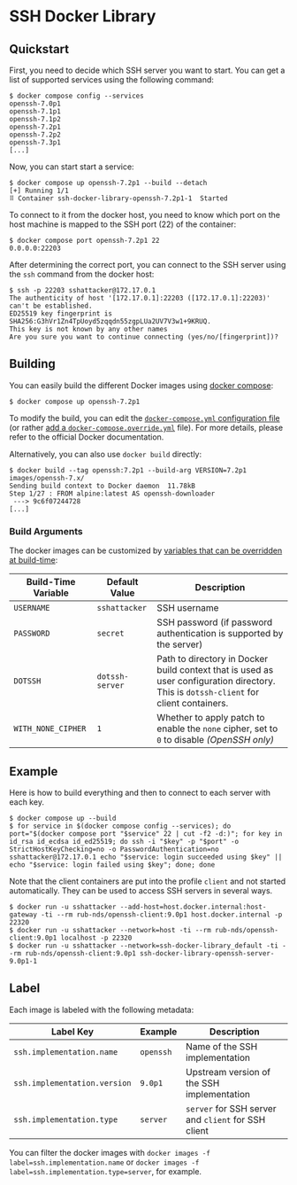 # SSH Docker Library

## Quickstart

First, you need to decide which SSH server you want to start.
You can get a list of supported services using the following command:

    $ docker compose config --services
    openssh-7.0p1
    openssh-7.1p1
    openssh-7.1p2
    openssh-7.2p1
    openssh-7.2p2
    openssh-7.3p1
    [...]

Now, you can start start a service:

    $ docker compose up openssh-7.2p1 --build --detach
    [+] Running 1/1
    ⠿ Container ssh-docker-library-openssh-7.2p1-1  Started

To connect to it from the docker host, you need to know which port on the host machine is mapped to the SSH port (22) of the container:

    $ docker compose port openssh-7.2p1 22
    0.0.0.0:22203

After determining the correct port, you can connect to the SSH server using the `ssh` command from the docker host:

    $ ssh -p 22203 sshattacker@172.17.0.1
    The authenticity of host '[172.17.0.1]:22203 ([172.17.0.1]:22203)' can't be established.
    ED25519 key fingerprint is SHA256:G3hVr1Zn4TpUoyd5zqqdn55zgpLUa2UV7V3w1+9KRUQ.
    This key is not known by any other names
    Are you sure you want to continue connecting (yes/no/[fingerprint])?

## Building

You can easily build the different Docker images using [docker compose](https://docs.docker.com/compose/):

    $ docker compose up openssh-7.2p1

To modify the build, you can edit the [`docker-compose.yml` configuration file](https://docs.docker.com/compose/compose-file/) (or rather [add a `docker-compose.override.yml`](https://docs.docker.com/compose/extends/#multiple-compose-files) file).
For more details, please refer to the official Docker documentation.

Alternatively, you can also use `docker build` directly:

    $ docker build --tag openssh:7.2p1 --build-arg VERSION=7.2p1 images/openssh-7.x/
    Sending build context to Docker daemon  11.78kB
    Step 1/27 : FROM alpine:latest AS openssh-downloader
     ---> 9c6f07244728
    [...]

### Build Arguments

The docker images can be customized by [variables that can be overridden at build-time](https://docs.docker.com/engine/reference/commandline/build/#set-build-time-variables---build-arg):

| Build-Time Variable | Default Value   | Description                                                                                                                            |
| ------------------- | --------------- | -------------------------------------------------------------------------------------------------------------------------------------- |
| `USERNAME`          | `sshattacker`   | SSH username                                                                                                                           |
| `PASSWORD`          | `secret`        | SSH password (if password authentication is supported by the server)                                                                   |
| `DOTSSH`            | `dotssh-server` | Path to directory in Docker build context that is used as user configuration directory. This is `dotssh-client` for client containers. |
| `WITH_NONE_CIPHER`  | `1`             | Whether to apply patch to enable the `none` cipher, set to `0` to disable _(OpenSSH only)_                                             |

## Example

Here is how to build everything and then to connect to each server with each key.

    $ docker compose up --build
    $ for service in $(docker compose config --services); do port="$(docker compose port "$service" 22 | cut -f2 -d:)"; for key in id_rsa id_ecdsa id_ed25519; do ssh -i "$key" -p "$port" -o StrictHostKeyChecking=no -o PasswordAuthentication=no sshattacker@172.17.0.1 echo "$service: login succeeded using $key" || echo "$service: login failed using $key"; done; done

Note that the client containers are put into the profile `client` and not started automatically. They can be used to access SSH servers in several ways.

    $ docker run -u sshattacker --add-host=host.docker.internal:host-gateway -ti --rm rub-nds/openssh-client:9.0p1 host.docker.internal -p 22320
    $ docker run -u sshattacker --network=host -ti --rm rub-nds/openssh-client:9.0p1 localhost -p 22320
    $ docker run -u sshattacker --network=ssh-docker-library_default -ti --rm rub-nds/openssh-client:9.0p1 ssh-docker-library-openssh-server-9.0p1-1

## Label

Each image is labeled with the following metadata:

| Label Key                    | Example   | Description                                         |
| ---------------------------- | --------- | --------------------------------------------------- |
| `ssh.implementation.name`    | `openssh` | Name of the SSH implementation                      |
| `ssh.implementation.version` | `9.0p1`   | Upstream version of the SSH implementation          |
| `ssh.implementation.type`    | `server`  | `server` for SSH server and `client` for SSH client |

You can filter the docker images with `docker images -f label=ssh.implementation.name` or `docker images -f label=ssh.implementation.type=server`, for example.
